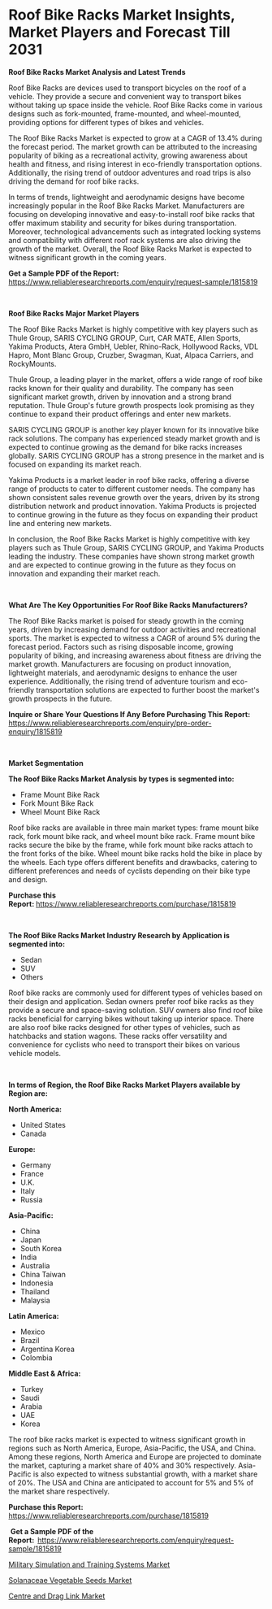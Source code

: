 <p><h1>Roof Bike Racks Market Insights, Market Players and Forecast Till 2031</h1></p><p><strong>Roof Bike Racks Market Analysis and Latest Trends</strong></p>
<p><p>Roof Bike Racks are devices used to transport bicycles on the roof of a vehicle. They provide a secure and convenient way to transport bikes without taking up space inside the vehicle. Roof Bike Racks come in various designs such as fork-mounted, frame-mounted, and wheel-mounted, providing options for different types of bikes and vehicles.</p><p>The Roof Bike Racks Market is expected to grow at a CAGR of 13.4% during the forecast period. The market growth can be attributed to the increasing popularity of biking as a recreational activity, growing awareness about health and fitness, and rising interest in eco-friendly transportation options. Additionally, the rising trend of outdoor adventures and road trips is also driving the demand for roof bike racks.</p><p>In terms of trends, lightweight and aerodynamic designs have become increasingly popular in the Roof Bike Racks Market. Manufacturers are focusing on developing innovative and easy-to-install roof bike racks that offer maximum stability and security for bikes during transportation. Moreover, technological advancements such as integrated locking systems and compatibility with different roof rack systems are also driving the growth of the market. Overall, the Roof Bike Racks Market is expected to witness significant growth in the coming years.</p></p>
<p><strong>Get a Sample PDF of the Report:&nbsp;</strong> <a href="https://www.reliableresearchreports.com/enquiry/request-sample/1815819">https://www.reliableresearchreports.com/enquiry/request-sample/1815819</a></p>
<p>&nbsp;</p>
<p><strong>Roof Bike Racks Major Market Players</strong></p>
<p><p>The Roof Bike Racks Market is highly competitive with key players such as Thule Group, SARIS CYCLING GROUP, Curt, CAR MATE, Allen Sports, Yakima Products, Atera GmbH, Uebler, Rhino-Rack, Hollywood Racks, VDL Hapro, Mont Blanc Group, Cruzber, Swagman, Kuat, Alpaca Carriers, and RockyMounts.</p><p>Thule Group, a leading player in the market, offers a wide range of roof bike racks known for their quality and durability. The company has seen significant market growth, driven by innovation and a strong brand reputation. Thule Group's future growth prospects look promising as they continue to expand their product offerings and enter new markets.</p><p>SARIS CYCLING GROUP is another key player known for its innovative bike rack solutions. The company has experienced steady market growth and is expected to continue growing as the demand for bike racks increases globally. SARIS CYCLING GROUP has a strong presence in the market and is focused on expanding its market reach.</p><p>Yakima Products is a market leader in roof bike racks, offering a diverse range of products to cater to different customer needs. The company has shown consistent sales revenue growth over the years, driven by its strong distribution network and product innovation. Yakima Products is projected to continue growing in the future as they focus on expanding their product line and entering new markets.</p><p>In conclusion, the Roof Bike Racks Market is highly competitive with key players such as Thule Group, SARIS CYCLING GROUP, and Yakima Products leading the industry. These companies have shown strong market growth and are expected to continue growing in the future as they focus on innovation and expanding their market reach.</p></p>
<p>&nbsp;</p>
<p><strong>What Are The Key Opportunities For Roof Bike Racks Manufacturers?</strong></p>
<p><p>The Roof Bike Racks market is poised for steady growth in the coming years, driven by increasing demand for outdoor activities and recreational sports. The market is expected to witness a CAGR of around 5% during the forecast period. Factors such as rising disposable income, growing popularity of biking, and increasing awareness about fitness are driving the market growth. Manufacturers are focusing on product innovation, lightweight materials, and aerodynamic designs to enhance the user experience. Additionally, the rising trend of adventure tourism and eco-friendly transportation solutions are expected to further boost the market's growth prospects in the future.</p></p>
<p><strong>Inquire or Share Your Questions If Any Before Purchasing This Report:</strong> <a href="https://www.reliableresearchreports.com/enquiry/pre-order-enquiry/1815819">https://www.reliableresearchreports.com/enquiry/pre-order-enquiry/1815819</a></p>
<p>&nbsp;</p>
<p><strong>Market Segmentation</strong></p>
<p><strong>The Roof Bike Racks Market Analysis by types is segmented into:</strong></p>
<p><ul><li>Frame Mount Bike Rack</li><li>Fork Mount Bike Rack</li><li>Wheel Mount Bike Rack</li></ul></p>
<p><p>Roof bike racks are available in three main market types: frame mount bike rack, fork mount bike rack, and wheel mount bike rack. Frame mount bike racks secure the bike by the frame, while fork mount bike racks attach to the front forks of the bike. Wheel mount bike racks hold the bike in place by the wheels. Each type offers different benefits and drawbacks, catering to different preferences and needs of cyclists depending on their bike type and design.</p></p>
<p><strong>Purchase this Report:&nbsp;</strong><a href="https://www.reliableresearchreports.com/purchase/1815819">https://www.reliableresearchreports.com/purchase/1815819</a></p>
<p>&nbsp;</p>
<p><strong>The Roof Bike Racks Market Industry Research by Application is segmented into:</strong></p>
<p><ul><li>Sedan</li><li>SUV</li><li>Others</li></ul></p>
<p><p>Roof bike racks are commonly used for different types of vehicles based on their design and application. Sedan owners prefer roof bike racks as they provide a secure and space-saving solution. SUV owners also find roof bike racks beneficial for carrying bikes without taking up interior space. There are also roof bike racks designed for other types of vehicles, such as hatchbacks and station wagons. These racks offer versatility and convenience for cyclists who need to transport their bikes on various vehicle models.</p></p>
<p>&nbsp;</p>
<p><strong>In terms of Region, the Roof Bike Racks Market Players available by Region are:</strong></p>
<p>
    <p> <strong> North America: </strong>
        <ul>
            <li>United States</li>
            <li>Canada</li>
        </ul>
        </p> 
    <p> <strong> Europe: </strong>
        <ul>
            <li>Germany</li>
            <li>France</li>
            <li>U.K.</li>
            <li>Italy</li>
            <li>Russia</li>
        </ul>
        </p> 
    <p> <strong> Asia-Pacific: </strong>
        <ul>
            <li>China</li>
            <li>Japan</li>
            <li>South Korea</li>
            <li>India</li>
            <li>Australia</li>
            <li>China Taiwan</li>
            <li>Indonesia</li>
            <li>Thailand</li>
            <li>Malaysia</li>
        </ul>
        </p> 
    <p> <strong> Latin America: </strong>
        <ul>
            <li>Mexico</li>
            <li>Brazil</li>
            <li>Argentina Korea</li>
            <li>Colombia</li>
        </ul>
        </p> 
    <p> <strong> Middle East & Africa: </strong>
        <ul>
            <li>Turkey</li>
            <li>Saudi</li>
            <li>Arabia</li>
            <li>UAE</li>
            <li>Korea</li>
        </ul>
    </p>
    </p>
<p><p>The roof bike racks market is expected to witness significant growth in regions such as North America, Europe, Asia-Pacific, the USA, and China. Among these regions, North America and Europe are projected to dominate the market, capturing a market share of 40% and 30% respectively. Asia-Pacific is also expected to witness substantial growth, with a market share of 20%. The USA and China are anticipated to account for 5% and 5% of the market share respectively.</p></p>
<p><strong>Purchase this Report: </strong><a href="https://www.reliableresearchreports.com/purchase/1815819">https://www.reliableresearchreports.com/purchase/1815819</a></p>
<p>&nbsp;<strong>Get a Sample PDF of the Report:&nbsp;&nbsp;</strong><a href="https://www.reliableresearchreports.com/enquiry/request-sample/1815819">https://www.reliableresearchreports.com/enquiry/request-sample/1815819</a></p>
<p><strong></strong></p>
<p><p><a href="https://view.publitas.com/reportprime-1/military-simulation-and-training-systems-market-size-and-examines-its-market-scope-with-a-primary-focus-on-growth-opportunities-and-forecasted-trends-spanning-from-2023-to-2030/">Military Simulation and Training Systems Market</a></p><p><a href="https://view.publitas.com/reportprime-1/solanaceae-vegetable-seeds-market-dynamics-2023-2030-also-about-its-market-trends-projections-and-opportunities/">Solanaceae Vegetable Seeds Market</a></p><p><a href="https://view.publitas.com/reportprime-1/centre-and-drag-link-market-research-report-forecasted-for-period-from-2023-2030-by-market-type-market-application-and-region/">Centre and Drag Link Market</a></p></p>